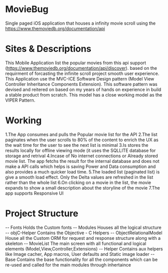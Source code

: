 # MovieBug
Single paged iOS application that houses a infinity movie scroll using the https://www.themoviedb.org/documentation/api
# Sites & Descriptions
This Mobile Application list the popular movies from this api support (https://www.themoviedb.org/documentation/api/discover). based on the requirment of forcasting the infinite scroll project smooth user experience.
This Application use the MVC-ICE Software Design pattern (Model View Controller Inheritance Components Extension). This software pattern was devised and reitered on based on my years of hands on experience in build a stable product from scratch. This model has a close working model as the VIPER Pattern.
# Working
1.The App consumes and pulls the Popular movie list for the API 
2.The list paginates when the user scrolls to 80% of the content to enrich the UX as the wait time for the user to see the next list is minimal
3.Is stores the results locally for offline viewing mode (it uses the SQLLITE database for storage and retrival
4.Incase of No internet connections or Already stored movie list. The app fetchs the result for the internal database and does not make a API calls which helps is saving Power and Data consumption and also provides a much quicker load time.
5.The loaded list (paginated list) is give a smooth load effect. Only the Delta values are refreshed in the list rather than the whole list
6.On clicking on a movie in the list, the movie expands to show a small description about the storyline of the movie 
7.The app supports Responsive UI
# Project Structure
-- Fonts
    Holds the Custom fonts 
-- Modules
    Houses all the logical structure 
    -- objC-Helper
    Contains the Objective - C Helpers 
    -- ObjectRelationalModel
    House all the Custom ORM for request and response structure along with a skeleton 
    -- MovieList
    The main screen with all functional and logical elements (Model,View,Controller,Extensions)
    -- Helper
    Contains aux helpers like Image cacher, App macros, User defaults and Static image loader
    -- Base
    Contains the base functionality for all the components which can be re-used and called for the main modules through inhertaince 
